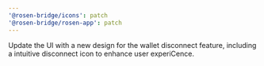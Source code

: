 ```yaml
---
'@rosen-bridge/icons': patch
'@rosen-bridge/rosen-app': patch
---
```


Update the UI with a new design for the wallet disconnect feature, including a intuitive disconnect icon to enhance user experiCence.
